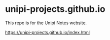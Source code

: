 # unipi-projects.github.io
This repo is for the Unipi Notes website.

https://unipi-projects.github.io/index.html
